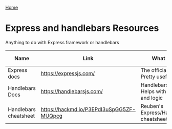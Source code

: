 [Home](../README.md)

# Express and handlebars Resources

Anything to do with Express framework or handlebars

| Name          | Link          | What is it?  | Tip from
| ------------- | ------------- | ------------ | ------------ |
| Express docs | https://expressjs.com/ | The official docs. Pretty useful | Ruperth
| Handlebars Docs | https://handlebarsjs.com/ | Handlebars docs. Helps with helpers and logic | Ruperth
| Handlebars cheatsheet | https://hackmd.io/P3EPdI3uSpGG5ZF-MUQpcg | Reuben's Express/Handlebars cheatsheet. | Ruperth